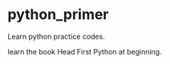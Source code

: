 python_primer
=============

Learn python practice codes.

learn the book Head First Python at beginning.
